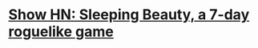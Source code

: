 # [Show HN: Sleeping Beauty, a 7-day roguelike game](https://ondras.github.io/sleeping-beauty/)

    
  
